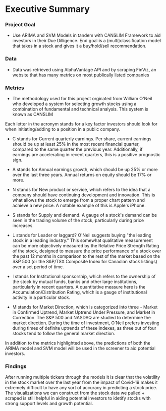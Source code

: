 # Executive Summary 

### Project Goal
- Use ARIMA and SVM Models in tandem with CANSLIM Framework to aid investors in their Due Dilligence. End goal is a (multi)classification model that takes in a stock and gives it a buy/hold/sell recommendation. 

### Data
- Data was retrieved using AlphaVantage API and by scraping FinViz, an website that has many metrics on most publically listed companies

### Metrics
- The methodology used for this project orginated from William O'Neil who developed a system for selecting growth stocks using a combination of fundamental and technical analysis. This system is known as CANSLIM

Each letter in the acronym stands for a key factor investors should look for when initiating/adding to a position in a public company. 
- C stands for Current quarterly earnings. Per share, current earnings should be up at least 25% in the most recent financial quarter, compared to the same quarter the previous year. Additionally, if earnings are accelerating in recent quarters, this is a positive prognostic sign.

- A stands for Annual earnings growth, which should be up 25% or more over the last three years. Annual returns on equity should be 17% or more.

- N stands for New product or service, which refers to the idea that a company should have continuing development and innovation. This is what allows the stock to emerge from a proper chart pattern and achieve a new price. A notable example of this is Apple's iPhone.

- S stands for Supply and demand. A gauge of a stock's demand can be seen in the trading volume of the stock, particularly during price increases.

- L stands for Leader or laggard? O'Neil suggests buying "the leading stock in a leading industry." This somewhat qualitative measurement can be more objectively measured by the Relative Price Strength Rating of the stock, designed to measure the price performance of a stock over the past 12 months in comparison to the rest of the market based on the S&P 500 (or the S&P/TSX Composite Index for Canadian stock listings) over a set period of time.

- I stands for Institutional sponsorship, which refers to the ownership of the stock by mutual funds, banks and other large institutions, particularly in recent quarters. A quantitative measure here is the Accumulation/Distribution Rating, which is a gauge of institutional activity in a particular stock.

- M stands for Market Direction, which is categorized into three - Market in Confirmed Uptrend, Market Uptrend Under Pressure, and Market in Correction. The S&P 500 and NASDAQ are studied to determine the market direction. During the time of investment, O'Neil prefers investing during times of definite uptrends of these indexes, as three out of four stocks tend to follow the general market direction.

In addition to the metrics highlighted above, the predictions of both the ARIMA model and SVM model will be used in the screener to aid potential investors. 


### Findings
After running multiple tickers through the models it is clear that the volatility in the stock market over the last year from the impact of Covid-19 makes it extremely difficult to have any sort of accuracy in predicting a stock price. The visualizations we can construct from the stock data we pulled + scraped is still helpful in aiding potential investors to idetify stocks with strong support levels and growth potential.  

